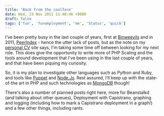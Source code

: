 ```yaml
---
title: 'Back from the coalface'
date: Wed, 23 Nov 2011 11:48:46 +0000
draft: false
tags: ['fun', 'funemployment', 'me', 'Status', 'quick']
---
```


I've been pretty busy in the last couple of years, first at [Binweevils](http://www.binweevils.com/) and in 2011, [PeerIndex](http://www.peerindex.com/) - hence the utter lack of posts, but as the note on my [personal CV](http://abulman.co.uk/2011/11/novdec-2011/) site says, I'm taking some time off between looking for my next role. This does give the opportunity to write more of PHP Scaling and the tools around development that I've been using in the last couple of years, and that have been piquing my curiosity.

So, it is my plan to investigate other languages such as Python and Ruby, and tools like [Puppet](http://puppetlabs.com/) and [Node.Js](http://nodejs.org/). Rest assured, I'll keep up with the state-of-the art in PHP and such technologies as [MongoDB](http://www.mongodb.org/) though!

There's also a number of planned posts right here, more for Beanstalkd (and talking about other queues), Deployment with Capistrano, graphing and logging (including how to mark a Capistrano deployment in a graph!) and a few other things, including rants.